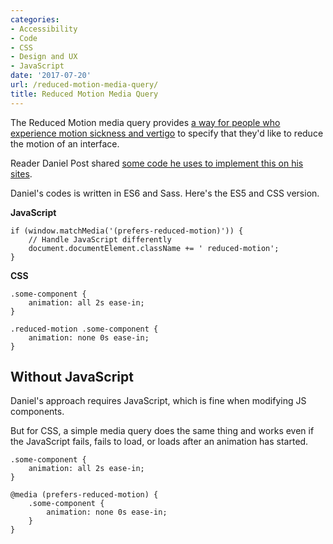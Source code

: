 ```yaml
---
categories:
- Accessibility
- Code
- CSS
- Design and UX
- JavaScript
date: '2017-07-20'
url: /reduced-motion-media-query/
title: Reduced Motion Media Query
---
```


The Reduced Motion media query provides <a href="https://css-tricks.com/introduction-reduced-motion-media-query/">a way for people who experience motion sickness and vertigo</a> to specify that they'd like to reduce the motion of an interface.

Reader Daniel Post shared <a href="https://gist.github.com/danielpost/2477d1881d9b267b39756068f09be5d2">some code he uses to implement this on his sites</a>.

Daniel's codes is written in ES6 and Sass. Here's the ES5 and CSS version.

<strong>JavaScript</strong>

<pre><code class="lang-javascript">if (window.matchMedia('(prefers-reduced-motion)')) {
    // Handle JavaScript differently
    document.documentElement.className += ' reduced-motion';
}
</code></pre>

<strong>CSS</strong>

<pre><code class="lang-css">.some-component {
    animation: all 2s ease-in;
}

.reduced-motion .some-component {
    animation: none 0s ease-in;
}
</code></pre>

<h2>Without JavaScript</h2>

Daniel's approach requires JavaScript, which is fine when modifying JS components.

But for CSS, a simple media query does the same thing and works even if the JavaScript fails, fails to load, or loads after an animation has started.

<pre><code class="lang-css">.some-component {
    animation: all 2s ease-in;
}

@media (prefers-reduced-motion) {
    .some-component {
        animation: none 0s ease-in;
    }
}
</code></pre>